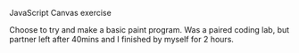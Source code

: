 JavaScript Canvas exercise

Choose to try and make a basic paint program.
Was a paired coding lab, but partner left after 40mins and I finished by myself for 2 hours.

